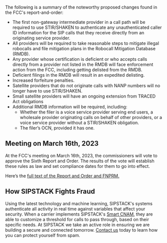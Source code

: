 The following is a summary of the noteworthy proposed changes found in the FCC's report-and-order:

- The first non-gateway intermediate provider in a call path will be required to use STIR/SHAKEN to authenticate any unauthenticated caller ID information for the SIP calls that they receive directly from an originating service provider.
- All providers will be required to take reasonable steps to mitigate illegal robocalls and file mitigation plans in the Robocall Mitigation Database (RMDB).
- Any provider whose certification is deficient or who accepts calls directly from a provider not listed in the RMDB will face enforcement action from the FCC, including getting delisted from the RMDB.
- Deficient filings in the RMDB will result in an expedited delisting.
- Increased forfeiture penalties.
- Satellite providers that do not originate calls with NANP numbers will no longer have to use STIR/SHAKEN.
- Small satellite providers will have an ongoing extension from TRACED Act obligations
- Additional RMDB information will be required, including:
  - Whether the filer is a voice service provider serving end users, a wholesale provider originating calls on behalf of other providers, or a voice service provider without a STIR/SHAKEN obligation.
  - The filer’s OCN, provided it has one.

## Meeting on March 16th, 2023

At the FCC's meeting on March 16th, 2023, the commissioners will vote to approve the Sixth Report and Order. The results of the vote will establish these rules as law and set compliance dates for them to go into effect.

Here’s the [full text of the Report and Order and FNPRM.](https://docs.fcc.gov/public/attachments/DOC-391238A1.pdf)

## How SIPSTACK Fights Fraud

Using the latest technology and machine learning, SIPSTACK's systems authenticate all activity in real time against variables that affect your security. When a carrier implements SIPSTACK's [Smart CNAM](https://www.sipstack.com/products/smart-cnam), they are able to customize a threshold for calls to pass through, based on their specific needs. At SIPSTACK we take an active role in ensuring we are building a secure and connected tomorrow. [Contact us](https://www.sipstack.com/contact/us) today to learn how you can protect yourself from spam.
